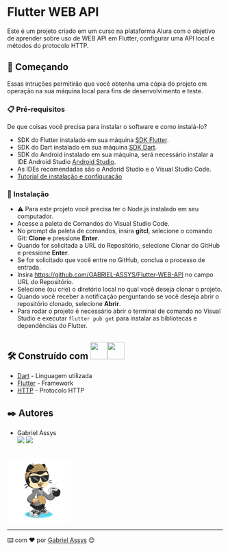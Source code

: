 # Flutter WEB API

  Este é um projeto criado em um curso na plataforma Alura com o objetivo de aprender sobre uso de WEB API em Flutter, configurar uma API local e métodos do protocolo HTTP.

## 🚀 Começando

Essas intruções permitirão que você obtenha uma cópia do projeto em operação na sua máquina local para fins de desenvolvimento e teste.

### 📋 Pré-requisitos

De que coisas você precisa para instalar o software e como instalá-lo?

* SDK do Flutter instalado em sua máquina [SDK Flutter](https://flutter.dev/?gad_source=1&gclid=EAIaIQobChMIpuCHuPivhAMVtURIAB2IJQNXEAAYASAAEgK3ofD_BwE&gclsrc=aw.ds). 
* SDK do Dart instalado em sua máquina [SDK Dart](https://dart.dev/get-dart).
* SDK do Android instalado em sua máquina, será necessário instalar a IDE Android Studio [Android Studio](https://developer.android.com/studio?gad_source=1&gclid=EAIaIQobChMI0OO33vivhAMV2lhIAB1IHwbVEAAYASAAEgLGkPD_BwE&gclsrc=aw.ds&hl=pt-br).
* As IDEs recomendadas são o Andorid Studio e o Visual Studio Code.
* [Tutorial de instalação e configuração](https://blog.cod3r.com.br/dart-e-flutter-instalacao-e-configuracao/)

### 🔧 Instalação

* ⚠️ Para este projeto você precisa ter o Node.js instalado em seu computador.
* Acesse a paleta de Comandos do Visual Studio Code.
* No prompt da paleta de comandos, insira <b>gitcl</b>, selecione o comando Git: <b>Clone</b> e pressione <b>Enter</b>.
* Quando for solicitada a URL do Repositório, selecione Clonar do GitHub e pressione <b>Enter</b>.
* Se for solicitado que você entre no GitHub, conclua o processo de entrada.
* Insira https://github.com/GABRIEL-ASSYS/Flutter-WEB-API no campo URL do Repositório.
* Selecione (ou crie) o diretório local no qual você deseja clonar o projeto.
* Quando você receber a notificação perguntando se você deseja abrir o repositório clonado, selecione <b>Abrir</b>.
* Para rodar o projeto é necessário abrir o terminal de comando no Visual Studio e executar ``` flutter pub get ``` para instalar as bibliotecas e dependências do Flutter.

## 🛠️ Construído com  <img src="https://cdn.jsdelivr.net/gh/devicons/devicon/icons/dart/dart-original.svg" width="40" height="40"/><img src="https://cdn.jsdelivr.net/gh/devicons/devicon/icons/flutter/flutter-original.svg" width="40" height="40"/>
* [Dart](https://dart.dev/guides) - Linguagem utilizada
* [Flutter](https://docs.flutter.dev) - Framework
* [HTTP](https://developer.mozilla.org/pt-BR/docs/Web/HTTP) - Protocolo HTTP

## ✒️ Autores

* Gabriel Assys <br>
[<img src="https://img.shields.io/badge/linkedin-%230077B5.svg?&style=for-the-badge&logo=linkedin&logoColor=white" />](https://www.linkedin.com/in/gabriel-assys/)
[<img src = "https://img.shields.io/badge/instagram-%23E4405F.svg?&style=for-the-badge&logo=instagram&logoColor=white">](https://www.instagram.com/gabriel_brachak/)
<br/>
<img src="https://github.com/GABRIEL-ASSYS/Octocat/blob/main/octocat-1674837986440.png" width="150" height="150"/>

---
⌨️ com ❤️ por [Gabriel Assys](https://github.com/GABRIEL-ASSYS) 😊
